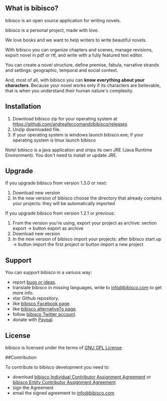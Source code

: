 ## What is bibisco?

bibisco is an open source application for writing novels.

bibisco is a personal project, made with love. 

We love books and we want to help writers to write beautiful novels.

With bibisco you can organize chapters and scenes, manage revisions, export novel in pdf or rtf, and write with a fully featured text editor.

You can create a novel structure, define premise, fabula, narrative strands and settings: geographic, temporal and social context.

And, most of all, with bibisco you can **know everything about your characters**. Because your novel works only if its characters are believable, that is when you understand their human nature's complexity.

## Installation

1. Download bibisco zip for your operating system at https://github.com/andreafeccomandi/bibisco/releases
2. Unzip downloaded file.
3. If your operating system is windows launch bibisco.exe; if your operating system is linux launch bibisco

Note!  bibisco is a java application and ships its own JRE (Java Runtime Environment). You don't need to install or update JRE.

## Upgrade

If you upgrade bibisco from version 1.3.0 or next:

1. Download new version
2. In the new version of bibisco choose the directory that already contains your projects: they will be automatically imported

If you upgrade bibisco from version 1.2.1 or previous:

1. From the version you're using, export your project as archive: section export -> button export as archive
2. Download new version
3. In the new version of bibisco import your projects: after bibisco start up -> button import the first project or button import a new project


## Support

You can support bibisco in a variuos way:

* report [bugs or ideas](https://github.com/andreafeccomandi/bibisco/issues).
* translate bibisco in missing languages, write to info@bibisco.com to get more info.
* star Github repository.
* like [bibisco Facebook page](https://www.facebook.com/bibisco.official.page).
* like [bibisco alternativeTo page](http://alternativeto.net/software/bibisco).
* follow [bibisco Twitter account](https://twitter.com/bibiscotweet).
* donate with [Paypal](http://www.bibisco.com/donatePayPal).


## License

bibisco is licensed under the terms of [GNU GPL License](http://www.gnu.org/licenses/gpl-2.0.html).


##Contribution

To contribute to bibisco development you need to:
* download [bibisco Individual Contributor Assignment Agreement](https://github.com/andreafeccomandi/bibisco/blob/master/bibisco-Individual-Contribution-Assignment-Agreement.pdf) or [bibisco Entity Contributor Assignment Agreement](https://github.com/andreafeccomandi/bibisco/blob/master/bibisco-Entity-Contribution-Assignment-Agreement.pdf)
* sign the Agreement
* email the signed agreement to info@bibisco.com
